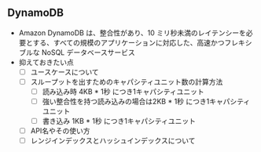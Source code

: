 ## DynamoDB
* Amazon DynamoDB は、整合性があり、10 ミリ秒未満のレイテンシーを必要とする、すべての規模のアプリケーションに対応した、高速かつフレキシブルな NoSQL データベースサービス
* 抑えておきたい点
  - [ ] ユースケースについて
  - [ ] スループットを出すためのキャパシティユニット数の計算方法
    - [ ] 読み込み時 4KB * 1秒 につき1キャパシティユニット
    - [ ] 強い整合性を持つ読み込みの場合は2KB * 1秒 につき1キャパシティユニット
    - [ ] 書き込み 1KB * 1秒 につき1キャパシティユニット
  - [ ] API名やその使い方
  - [ ] レンジインデックスとハッシュインデックスについて